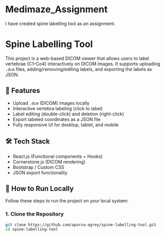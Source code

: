 # Medimaze_Assignment
I have created spine labelling tool as an assignment.

# Spine Labelling Tool

This project is a web-based DICOM viewer that allows users to label vertebrae (C1–Co4) interactively on DICOM images. It supports uploading `.dcm` files, adding/removing/editing labels, and exporting the labels as JSON.

## 📂 Features

- Upload `.dcm` (DICOM) images locally
- Interactive vertebra labeling (click to label)
- Label editing (double-click) and deletion (right-click)
- Export labeled coordinates as a JSON file
- Fully responsive UI for desktop, tablet, and mobile

## 🛠 Tech Stack

- React.js (Functional components + Hooks)
- Cornerstone.js (DICOM rendering)
- Bootstrap / Custom CSS
- JSON export functionality

## 🚀 How to Run Locally

Follow these steps to run the project on your local system:

### 1. Clone the Repository

```bash
git clone https://github.com/apurva-agrey/spine-labelling-tool.git
cd spine-labelling-tool

